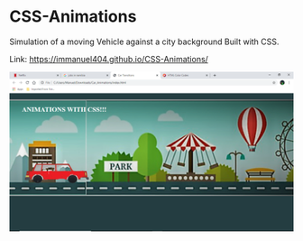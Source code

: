# CSS-Animations
Simulation of a moving Vehicle against a city background Built with CSS.

Link: https://immanuel404.github.io/CSS-Animations/

![](css_animations.png)
